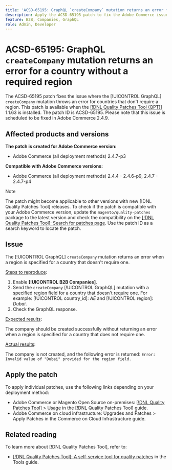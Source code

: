 ```yaml
---
title: 'ACSD-65195: GraphQL `createCompany` mutation returns an error for a country without a required region'
description: Apply the ACSD-65195 patch to fix the Adobe Commerce issue where the GraphQL `createCompany` mutation throws an error for countries that don't require a region.
feature: B2B, Companies, GraphQL
role: Admin, Developer
---
```


# ACSD-65195: GraphQL `createCompany` mutation returns an error for a country without a required region

The ACSD-65195 patch fixes the issue where the [!UICONTROL GraphQL] `createCompany` mutation throws an error for countries that don't require a region. This patch is available when the [[!DNL Quality Patches Tool (QPT)]](/help/tools/quality-patches-tool/quality-patches-tool-to-self-serve-quality-patches.md) 1.1.63 is installed. The patch ID is ACSD-65195. Please note that this issue is scheduled to be fixed in Adobe Commerce 2.4.9.

## Affected products and versions

**The patch is created for Adobe Commerce version:**

* Adobe Commerce (all deployment methods) 2.4.7-p3

**Compatible with Adobe Commerce versions:**

* Adobe Commerce (all deployment methods) 2.4.4 - 2.4.6-p9, 2.4.7 - 2.4.7-p4

>[!NOTE]
>
>The patch might become applicable to other versions with new [!DNL Quality Patches Tool] releases. To check if the patch is compatible with your Adobe Commerce version, update the `magento/quality-patches` package to the latest version and check the compatibility on the [[!DNL Quality Patches Tool]: Search for patches page](https://experienceleague.adobe.com/tools/commerce-quality-patches/index.html). Use the patch ID as a search keyword to locate the patch.

## Issue

The [!UICONTROL GraphQL] `createCompany` mutation returns an error when a region is specified for a country that doesn't require one.

<u>Steps to reproduce</u>:

1. Enable **[!UICONTROL B2B Companies]**.
1. Send the `createCompany` [!UICONTROL GraphQL] mutation with a specified region field for a country that doesn't require one. For example: [!UICONTROL country_id]: *AE* and [!UICONTROL region]: *Dubai*.
1. Check the GraphQL response.

<u>Expected results</u>:

The company should be created successfully without returning an error when a region is specified for a country that does not require one.

<u>Actual results</u>:

The company is not created, and the following error is returned:
`Error: Invalid value of "Dubai" provided for the region field.`

## Apply the patch

To apply individual patches, use the following links depending on your deployment method:

* Adobe Commerce or Magento Open Source on-premises: [[!DNL Quality Patches Tool] > Usage](/help/tools/quality-patches-tool/usage.md) in the [!DNL Quality Patches Tool] guide.
* Adobe Commerce on cloud infrastructure: Upgrades and Patches > Apply Patches in the Commerce on Cloud Infrastructure guide.

## Related reading

To learn more about [!DNL Quality Patches Tool], refer to:

* [[!DNL Quality Patches Tool]: A self-service tool for quality patches](/help/tools/quality-patches-tool/quality-patches-tool-to-self-serve-quality-patches.md) in the Tools guide.
